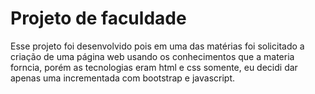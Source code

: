 # Projeto de faculdade
Esse projeto foi desenvolvido pois em uma das matérias foi solicitado a criação de uma página web usando os conhecimentos que a materia forncia, porém as tecnologias eram html e css somente, eu decidi dar apenas uma incrementada com bootstrap e javascript. 

